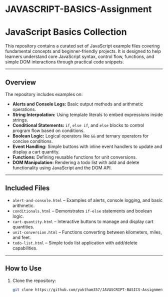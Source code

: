 # JAVASCRIPT-BASICS-Assignment
# JavaScript Basics Collection

This repository contains a curated set of JavaScript example files covering fundamental concepts and beginner-friendly projects. It is designed to help learners understand core JavaScript syntax, control flow, functions, and simple DOM interactions through practical code snippets.

---

## Overview

The repository includes examples on:

- **Alerts and Console Logs:** Basic output methods and arithmetic operations.
- **String Interpolation:** Using template literals to embed expressions inside strings.
- **Conditional Statements:** `if`, `else if`, and `else` blocks to control program flow based on conditions.
- **Boolean Logic:** Logical operators like `&&` and ternary operators for concise conditions.
- **Event Handling:** Simple buttons with inline event handlers to update and display a cart quantity.
- **Functions:** Defining reusable functions for unit conversions.
- **DOM Manipulation:** Rendering a todo list with add and delete functionality using JavaScript and the DOM API.

---

## Included Files

- `alert-and-console.html` – Examples of alerts, console logging, and basic arithmetic.
- `conditionals.html` – Demonstrates `if-else` statements and boolean logic.
- `cart-quantity.html` – Interactive buttons to manage and display cart quantities.
- `unit-conversion.html` – Functions converting between kilometers, miles, and feet.
- `todo-list.html` – Simple todo list application with add/delete capabilities.

---

## How to Use

1. Clone the repository:
   ```bash
   git clone https://github.com/yuktham357/JAVASCRIPT-BASICS-Assignment.git
